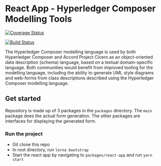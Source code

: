 # React App - Hyperledger Composer Modelling Tools 

[![Coverage Status](https://coveralls.io/repos/github/uchibeke/composer-form/badge.svg?branch=master)](https://coveralls.io/github/uchibeke/composer-form?branch=master)

[![Build Status](https://travis-ci.com/uchibeke/composer-form.svg?branch=master)](https://travis-ci.com/uchibeke/composer-form)

The Hyperledger Composer modelling language is used by both Hyperledger Composer and Accord Project Cicero as an object-oriented data description (schema) language, based on a textual domain-specific language. Both communities would benefit from improved tooling for the modelling language, including the ability to generate UML style diagrams and web-forms from class descriptions described using the Hyperledger Composer modelling language.

## Get started

Repository is made up of 3 packages in the `packages` directory. The `main` package does the actual form generation. The other packages are interfaces for displaying the generated form.

### Run the project

- Git clone this repo
- In root directory, run `lerna bootstrap`
- Start the react app by navigating to `packages/react-app` and run `yarn start`
